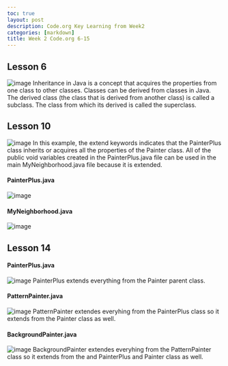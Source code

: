 ```yaml
---
toc: true
layout: post
description: Code.org Key Learning from Week2
categories: [markdown]
title: Week 2 Code.org 6-15
---
```


## Lesson 6

![image](https://user-images.githubusercontent.com/72475804/188559355-568e908c-2257-430d-bbe0-e3cfd9fa5634.png)
 Inheritance in Java is a concept that acquires the properties from one class to other classes.
 Classes can be derived from classes in Java. The derived class (the class that is derived from another class) is called a subclass. The class from which its derived is called the superclass.

## Lesson 10
![image](https://user-images.githubusercontent.com/72475804/188559943-32671741-8b45-47c6-970c-6f737aae831b.png)
In this example, the extend keywords indicates that the PainterPlus class inherits or acquires all the properties of the Painter class. All of the public void variables created in the PainterPlus.java file can be used in the main MyNeighborhood.java file because it is extended.

#### PainterPlus.java
![image](https://user-images.githubusercontent.com/72475804/188560508-9ed10e5f-c335-4eea-8764-4f08341b9cd6.png)

#### MyNeighborhood.java

![image](https://user-images.githubusercontent.com/72475804/188560574-68f610eb-c3dd-420f-b068-6e688987cb2b.png)

## Lesson 14

#### PainterPlus.java
![image](https://user-images.githubusercontent.com/72475804/188560894-feccabf7-8a6a-4d6b-a25b-b7fdb387d1cc.png)
PainterPlus extends everything from the Painter parent class.

#### PatternPainter.java
![image](https://user-images.githubusercontent.com/72475804/188561085-84b154a4-b12d-4e68-a661-79c89d9180c0.png)
PatternPainter extendes everyhing from the PainterPlus class so it extends from the Painter class as well.

#### BackgroundPainter.java
![image](https://user-images.githubusercontent.com/72475804/188561331-e224e6e1-2b71-4e18-99f5-769f96951d86.png)
BackgroundPainter extendes everyhing from the PatternPainter class so it extends from the and PainterPlus and Painter class as well.
